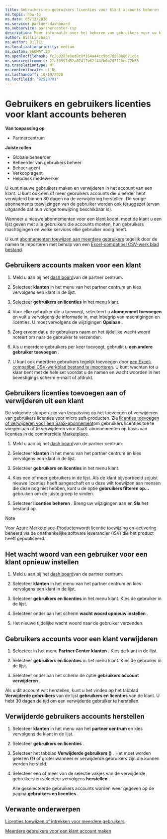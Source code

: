 ```yaml
---
title: Gebruikers en gebruikers licenties voor klant accounts beheren
ms.topic: how-to
ms.date: 05/13/2020
ms.service: partner-dashboard
ms.subservice: partnercenter-csp
description: Meer informatie over het beheren van gebruikers voor uw klanten in partner centrum, zoals het maken van gebruikers accounts, het toevoegen of verwijderen van gebruikers licenties, het opnieuw instellen van gebruikers wachtwoorden en het verwijderen of herstellen van gebruikers accounts.
author: BillLinzbach
ms.author: BillLi
ms.localizationpriority: medium
ms.custom: SEOMAY.20
ms.openlocfilehash: fc208283e0ed8c0f164a44cc9bd70260b8671c6e
ms.sourcegitcommit: 22af0997d52a87417b62f44fb0a7d711bec77b35
ms.translationtype: MT
ms.contentlocale: nl-NL
ms.lasthandoff: 10/19/2020
ms.locfileid: "92528791"
---
```

# <a name="manage-users-and-user-licenses-for-customer-accounts"></a>Gebruikers en gebruikers licenties voor klant accounts beheren

**Van toepassing op**

- Partnercentrum

**Juiste rollen**

- Globale beheerder
- Beheerder van gebruikers beheer
- Beheer agent
- Verkoop agent
- Helpdesk medewerker

U kunt nieuwe gebruikers maken en verwijderen in het account van een klant. U kunt ook een of meer gebruikers accounts die u eerder hebt verwijderd binnen 30 dagen na de verwijdering herstellen. De vorige abonnements toewijzingen van de gebruiker worden ook teruggezet (ervan uitgaande dat hun vorige toewijzing beschikbaar is).

Wanneer u nieuwe abonnementen voor een klant koopt, moet de klant u een lijst geven met alle gebruikers die accounts moeten, hun gebruikers machtigingen en welke services elke gebruiker nodig heeft.  

U kunt [abonnementen toewijzen aan meerdere gebruikers](bulk-license-provisioning-for-multiple-users.md) tegelijk door de namen te importeren met behulp van een [Excel-compatibel CSV-werk blad bestand](adding-multiple-users-to-a-customer-account.md).

<a href="" id="createuseraccounts"></a>

## <a name="create-user-accounts-for-a-customer"></a>Gebruikers accounts maken voor een klant

1. Meld u aan bij het [dash board](https://partner.microsoft.com/dashboard)van de partner centrum.

2. Selecteer **klanten** in het menu van het partner centrum en kies vervolgens een klant in de lijst.

3. Selecteer **gebruikers en licenties** in het menu klant.

4. Voor elke gebruiker die u toevoegt, selecteert u **abonnement toevoegen** en vult u vervolgens de informatie in, met inbegrip van machtigingen en licenties. U moet vervolgens de wijzigingen **Opslaan** .

5. Zorg ervoor dat u de gebruikers naam en het tijdelijke wacht woord noteert om naar de gebruiker te verzenden.

6. Als u meerdere gebruikers per keer toevoegt, gebruikt u **een andere gebruiker toevoegen** .

7. U kunt ook meerdere gebruikers tegelijk toevoegen door [een Excel-compatibel CSV-werkblad bestand te importeren](adding-multiple-users-to-a-customer-account.md). U kunt wachten tot u klaar bent met de hele set voordat u de namen en wacht woorden in het bevestigings scherm e-mailt of afdrukt.

<a href="" id="userlicensing"></a>

## <a name="add-or-remove-user-licenses-for-a-customer"></a>Gebruikers licenties toevoegen aan of verwijderen uit een klant

De volgende stappen zijn van toepassing op het toevoegen of verwijderen van gebruikers licenties voor micro soft-producten. Zie [licenties toevoegen of verwijderen voor een SaaS-abonnement](csp-commercial-marketplace-manage.md#add-or-remove-licenses-for-a-saas-subscription)om gebruikers licenties toe te voegen aan of te verwijderen voor SaaS-abonnementen op basis van licenties in de commerciële Marketplace.

1. Meld u aan bij het [dash board](https://partner.microsoft.com/dashboard)van de partner centrum.

2. Selecteer **klanten** in het menu van het partner centrum en kies vervolgens een klant in de lijst.

3. Selecteer **gebruikers en licenties** in het menu klant.

4. Kies een of meer gebruikers in de lijst. Als de klant bijvoorbeeld zojuist nieuwe licenties heeft aangeschaft en u deze wilt toewijzen aan mensen die deze nog niet hebben, kunt u de optie **gebruikers filteren op...** gebruiken om de juiste groep te vinden.

5. Selecteer **licenties beheren** . Breng uw wijzigingen aan en **Sla** het bestand op.

> [!NOTE]
> Voor [Azure Marketplace-Producten](csp-commercial-marketplace-manage.md#assign-licenses-and-activate-a-subscription-on-behalf-of-a-customer)wordt licentie toewijzing en-activering beheerd via de onafhankelijke software leverancier (ISV) die het product heeft gepubliceerd.

<a href="" id="resetpassword"></a>

## <a name="reset-a-users-password-for-a-customer"></a>Het wacht woord van een gebruiker voor een klant opnieuw instellen

1. Meld u aan bij het [dash board](https://partner.microsoft.com/dashboard)van de partner centrum.

2. Selecteer **klanten** in het menu van het partner centrum en kies vervolgens een klant in de lijst.

3.  Selecteer **gebruikers en licenties** in het menu klant. Kies de gebruiker in de lijst.

4.  Selecteer onder aan het scherm **wacht woord opnieuw instellen** . 

5.  Het nieuwe tijdelijke wacht woord naar de gebruiker verzenden.

<a href="" id="deleteuseraccounts"></a>

## <a name="delete-user-accounts-for-a-customer"></a>Gebruikers accounts voor een klant verwijderen

1.  Selecteer in het menu **Partner Center** **klanten** . Kies de klant in de lijst.

2.  Selecteer **gebruikers en licenties** in het menu klant. Kies de gebruiker in de lijst.

3.  Selecteer onder aan het scherm de optie **gebruikers account verwijderen** .

Als u dit account wilt herstellen, kunt u het vinden op het tabblad **Verwijderde gebruikers** van de lijst **gebruikers en licenties** van de klant. U hebt 30 dagen de tijd om een verwijderde gebruiker te herstellen.

<a href="" id="restoreuseraccounts"></a>

## <a name="restore-deleted-user-accounts"></a>Verwijderde gebruikers accounts herstellen

1.  Selecteer **klanten** in het menu van het **partner centrum** en kies vervolgens de klant in de lijst.

2.  Selecteer **gebruikers en licenties** .

3.  Selecteer het tabblad **Verwijderde gebruikers ()** . Het moet worden gelezen **(1)** of groter wanneer er verwijderde gebruikers zijn die kunnen worden hersteld.

4.  Selecteer een of meer van de selectie vakjes van de verwijderde gebruikers en selecteer vervolgens **herstellen** .

    Alle geselecteerde gebruikers accounts worden weer gegeven op de pagina **gebruikers en licenties** .

## <a name="related-topics"></a>Verwante onderwerpen


[Licenties toewijzen of intrekken voor meerdere gebruikers](bulk-license-provisioning-for-multiple-users.md)

[Meerdere gebruikers voor een klant account maken](adding-multiple-users-to-a-customer-account.md)